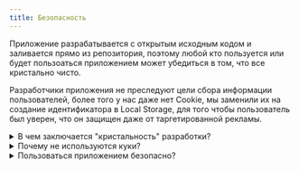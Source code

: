 ```yaml
---
title: Безопасность
---
```


Приложение разрабатывается с открытым исходным кодом и заливается прямо из репозитория, поэтому любой кто пользуется или будет пользоаться приложением может убедиться в том, что все кристально чисто.

Разработчики приложения не преследуют цели сбора информации пользователей, более того у нас даже нет Cookie, мы заменили их на создание идентификатора в Local Storage, для того чтобы пользователь был уверен, что он защищен даже от таргетированной рекламы.

<details>
<summary>В чем заключается "кристальность" разработки?</summary>
<p>Код сервера meetogram доступен в открытом доступе, это значит что любой человек может убедиться в том, что разработчики не собирают никаких данных скрытно</p>
</details>

<details>
<summary>Почему не используются куки?</summary>
<p>Куки-файлы созданы для того чтобы идентифицирвать пользователя. Так как пользователи могут обмениваться секретной информацией с помощью meetogram - было принято решение не использовать ничего, что могло бы поставить пользователя под угрозу</p>
</details>

<details>
<summary>Пользоваться приложением безопасно?</summary>
<p>Приложение деплоится на Heroku. Heroku предоставляет нам хост и домен с HTTPS, который является защищенным от злоумышленников. Это не значит что злоумышленники не смогут перехватить ваш трафик вообще, но злоумышленникам будет также сложно перехватить трафик, как например с твиттера или Google, поэтому вероятность того что кто-то перехватит ваш трафик с видео предельно мала.</p>
</details>